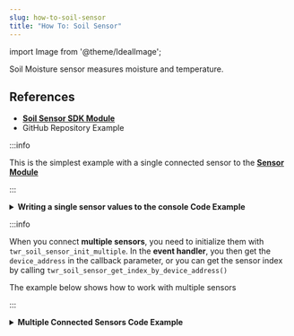 ```yaml
---
slug: how-to-soil-sensor
title: "How To: Soil Sensor"
---
```

import Image from '@theme/IdealImage';

Soil Moisture sensor measures moisture and temperature.

## References
- [**Soil Sensor SDK Module**](https://sdk.hardwario.com/group__twr__soil__sensor.html)
- GitHub Repository Example

:::info

This is the simplest example with a single connected sensor to the [**Sensor Module**](../../hardware-modules/about-soil-sensor.md)

:::

<details><summary><b>Writing a single sensor values to the console Code Example</b></summary>
<p>

  ```c showLineNumbers
  #include <application.h>

  // Soil sensor instance
  twr_soil_sensor_t soil_sensor;

  void soil_sensor_event_handler(twr_soil_sensor_t *self, uint64_t device_address, twr_soil_sensor_event_t event, void *event_param)
  {
      if (event == TWR_SOIL_SENSOR_EVENT_UPDATE)
      {
          uint16_t moisture;
          float temperature;

          twr_soil_sensor_get_cap_raw(self, device_address, &moisture);
          twr_soil_sensor_get_temperature_celsius(self, device_address, &temperature);
          twr_log_debug("Moisture: %d\tTemperature %.2f", moisture, temperature);
      }
  }

  void application_init(void)
  {
      twr_log_init(TWR_LOG_LEVEL_DUMP, TWR_LOG_TIMESTAMP_ABS);

      // Initialize soil sensor
      twr_soil_sensor_init(&soil_sensor);
      twr_soil_sensor_set_event_handler(&soil_sensor, soil_sensor_event_handler, NULL);
      twr_soil_sensor_set_update_interval(&soil_sensor, 1000);
  }
  ```

</p>
</details>

:::info

When you connect **multiple sensors**, you need to initialize them with `twr_soil_sensor_init_multiple`. In the **event handler**, you then get the `device_address` in the callback parameter, or you can get the sensor index by calling `twr_soil_sensor_get_index_by_device_address()`

The example below shows how to work with multiple sensors

:::

<details><summary><b>Multiple Connected Sensors Code Example</b></summary>
<p>

  ```c showLineNumbers
  #include <application.h>

  #define MAX_SOIL_SENSORS                    5

  // Sensors array
  twr_soil_sensor_sensor_t sensors[MAX_SOIL_SENSORS];

  void soil_sensor_event_handler(twr_soil_sensor_t *self, uint64_t device_address, twr_soil_sensor_event_t event, void *event_param)
  {
      if (event == TWR_SOIL_SENSOR_EVENT_UPDATE)
      {
          int index = twr_soil_sensor_get_index_by_device_address(self, device_address);
    }
  }

  void application_init(void)
  {
      // Initialize soil sensors
      twr_soil_sensor_init_multiple(&soil_sensor, sensors, MAX_SOIL_SENSORS);
      twr_soil_sensor_set_event_handler(&soil_sensor, soil_sensor_event_handler, NULL);
      twr_soil_sensor_set_update_interval(&soil_sensor, SENSOR_UPDATE_SERVICE_INTERVAL);

  }
  ```

</p>
</details>

